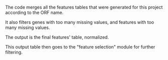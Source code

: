 The code merges all the features tables that were generated for this project according to the ORF name. 

It also filters genes with too many missing values, and features with too many missing values. 

The output is the final features' table, normalized. 

This output table then goes to the "feature selection" module for further filtering. 
